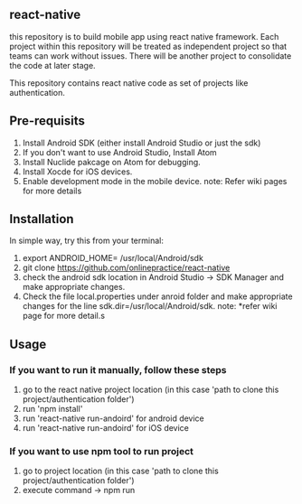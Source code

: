
## react-native
this repository is to build mobile app using react native framework. Each project within this repository will be treated as independent project so that teams can work without issues. There will be another project to consolidate the code at later stage.

This repository contains react native code as set of projects like authentication.

## Pre-requisits
1. Install Android SDK (either install Android Studio or just the sdk)
2. If you don't want to use Android Studio, Install Atom
3. Install Nuclide pakcage on Atom for debugging. 
4. Install Xocde for iOS devices. 
5. Enable development mode in the mobile device. 
note: Refer wiki pages for more details


## Installation

In simple way, try this from your terminal:
1. export ANDROID_HOME= /usr/local/Android/sdk
2. git clone https://github.com/onlinepractice/react-native
3. check the android sdk location in Android Studio -> SDK Manager and make appropriate changes.
4. Check the file local.properties under anroid folder and make appropriate changes for the line sdk.dir=/usr/local/Android/sdk.
note: *refer wiki page for more detail.s

## Usage

### If you want to run it manually, follow these steps
1. go to the react native project location (in this case 'path to clone this project/authentication folder')
2. run 'npm install'
3. run 'react-native run-andoird' for android device
4. run 'react-native run-andoird' for iOS device

### If you want to use npm tool to run project
1. go to project location (in this case 'path to clone this project/authentication folder')
2. execute command -> npm run <script name> (just execute npm run on terminal)
2.1. npm run set-env (to set the environment like $ANDROID_HOME, $PATH)
2.2.  npm runrun-android (to install node modules and execute command react-native run-android)
2.3.  npm runrun-android-with-bundle (to install android bundle node modules and execute command react-native run-android)
2.4.  npm run run-ios (to install node modules and execute command react-native run-android)
3. Scripts available in authentication via `npm run-script`:
3.1. start
    react-native-scripts start
3.2.  test
    node node_modules/jest/bin/jest.js --watch

available via `npm run-script`:
3.3.  eject
    react-native-scripts eject
3.4  android
    react-native-scripts android
3.5  ios
    react-native-scripts ios
  

## Contributors
1. Sanjeev Vaishya
2. Piyush Gupta
